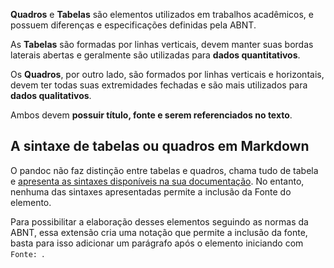 **Quadros** e **Tabelas** são elementos utilizados em trabalhos acadêmicos, e possuem diferenças e especificações definidas pela ABNT.

As **Tabelas** são formadas por linhas verticais, devem manter suas bordas laterais abertas e geralmente são utilizadas para **dados quantitativos**.

Os **Quadros**, por outro lado, são formados por linhas verticais e horizontais, devem ter todas suas extremidades fechadas e são mais utilizados para
**dados qualitativos**.

Ambos devem **possuir título, fonte e serem referenciados no texto**.

## A sintaxe de tabelas ou quadros em Markdown

O pandoc não faz distinção entre tabelas e quadros, chama tudo de tabela e [apresenta as sintaxes disponíveis na sua documentação](http://pandoc.org/MANUAL.html#tables). No entanto, nenhuma das sintaxes apresentadas permite a inclusão da Fonte do elemento.

Para possibilitar a elaboração desses elementos seguindo as normas da ABNT, essa extensão cria uma notação que permite a inclusão da fonte, basta para isso adicionar um parágrafo após o elemento iniciando com `Fonte: `.
